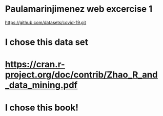 # Paulamarinjimenez web excercise 1
<a> https://github.com/datasets/covid-19.git </a>
# I chose this data set
# https://cran.r-project.org/doc/contrib/Zhao_R_and_data_mining.pdf
# I chose this book!
